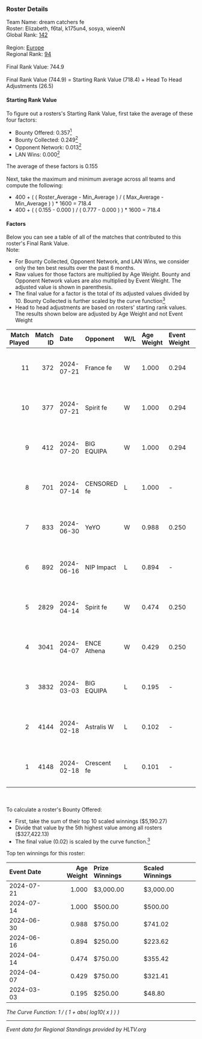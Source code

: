 ### Roster Details<br />
Team Name: dream catchers fe<br />
Roster: Elizabeth, f6tal, k175un4, sosya, wieenN<br />
Global Rank: [142](../standings_global.md)<br />
<br />
Region: [Europe]( ../standings_europe.md)<br />
Regional Rank: [94]( ../standings_europe.md)<br />
<br />
Final Rank Value:  744.9<br />
<br />
Final Rank Value (744.9) = Starting Rank Value (718.4) + Head To Head Adjustments (26.5)<br />

#### Starting Rank Value<br />
To figure out a rosters's Starting Rank Value, first take the average of these four factors:<br />
- Bounty Offered: 0.357[<sup>1</sup>](#table2)
- Bounty Collected: 0.249[<sup>2</sup>](#table1)
- Opponent Network: 0.013[<sup>2</sup>](#table1)
- LAN Wins: 0.000[<sup>2</sup>](#table1)

The average of these factors is 0.155<br />
<br />
Next, take the maximum and minimum average across all teams and compute the following:<br />
- 400 + ( ( Roster_Average - Min_Average ) / ( Max_Average - Min_Average ) ) * 1600 = 718.4
- 400 + ( ( 0.155 - 0.000 ) / ( 0.777 - 0.000 ) ) * 1600 = 718.4


#### Factors<br />
Below you can see a table of all of the matches that contributed to this roster's Final Rank Value.<br />
Note:<br />

- For Bounty Collected, Opponent Network, and LAN Wins, we consider only the ten best results over the past 6 months.
- Raw values for those factors are multiplied by Age Weight. Bounty and Opponent Network values are also multiplied by Event Weight. The adjusted value is shown in parenthesis.
- The final value for a factor is the total of its adjusted values divided by 10. Bounty Collected is further scaled by the curve function[<sup>3</sup>](#curveFunction)
- Head to head adjustments are based on rosters' starting rank values. The results shown below are adjusted by Age Weight and not Event Weight
<span id="table1"></span><br />


| Match Played | Match ID | Date       | Opponent    | W/L | Age Weight | Event Weight | Bounty Collected | Opponent Network | LAN Wins  | H2H Adj. | Roster                                   |
| -: | -: | :- | :- | :- | :- | :- | :- | :- | :- | -: | :- |
|           11 |      372 | 2024-07-21 | France fe   | W   | 1.000      | 0.294        | 0.006 (0.002)    | 0.116 (0.034)    | 0 (0.000) |    13.54 | Elizabeth, f6tal, k175un4, sosya, wieenN |
|           10 |      377 | 2024-07-21 | Spirit fe   | W   | 1.000      | 0.294        | 0.005 (0.001)    | 0.101 (0.030)    | 0 (0.000) |    11.48 | Elizabeth, f6tal, k175un4, sosya, wieenN |
|            9 |      412 | 2024-07-20 | BIG EQUIPA  | W   | 1.000      | 0.294        | 0.018 (0.005)    | 0.156 (0.046)    | 0 (0.000) |    18.43 | Elizabeth, f6tal, k175un4, sosya, wieenN |
|            8 |      701 | 2024-07-14 | CENSORED fe | L   | 1.000      | -            | -                | -                | -         |   -15.94 | Elizabeth, f6tal, k175un4, t4tty, wieenN |
|            7 |      833 | 2024-06-30 | YeYO        | W   | 0.988      | 0.250        | 0.001 (0.000)    | 0.000 (0.000)    | 0 (0.000) |     7.90 | Elizabeth, f6tal, k175un4, sosya, wieenN |
|            6 |      892 | 2024-06-16 | NIP Impact  | L   | 0.894      | -            | -                | -                | -         |   -13.80 | k175un4, sosya, Stormy, unknxwn, wieenN  |
|            5 |     2829 | 2024-04-14 | Spirit fe   | W   | 0.474      | 0.250        | 0.005 (0.001)    | 0.101 (0.012)    | 0 (0.000) |     5.98 | k175un4, sosya, Stormy, trigusha, wieenN |
|            4 |     3041 | 2024-04-07 | ENCE Athena | W   | 0.429      | 0.250        | 0.002 (0.000)    | 0.038 (0.004)    | 0 (0.000) |     5.32 | k175un4, sosya, Stormy, trigusha, wieenN |
|            3 |     3832 | 2024-03-03 | BIG EQUIPA  | L   | 0.195      | -            | -                | -                | -         |    -2.55 | k175un4, sosya, Stormy, trigusha, wieenN |
|            2 |     4144 | 2024-02-18 | Astralis W  | L   | 0.102      | -            | -                | -                | -         |    -2.02 | k175un4, mikeri, sosya, Stormy, wieenN   |
|            1 |     4148 | 2024-02-18 | Crescent fe | L   | 0.101      | -            | -                | -                | -         |    -1.83 | k175un4, mikeri, sosya, Stormy, wieenN   |

<br />
<span id="table2"></span><br />
To calculate a roster's Bounty Offered:<br />

- First, take the sum of their top 10 scaled winnings ($5,190.27)
- Divide that value by the 5th highest value among all rosters ($327,422.13)
- The final value (0.02) is scaled by the curve function.[<sup>3</sup>](#curveFunction)

Top ten winnings for this roster:<br />

| Event Date | Age Weight | Prize Winnings | Scaled Winnings |
| :- | -: | :- | :- |
| 2024-07-21 |      1.000 | $3,000.00      | $3,000.00       |
| 2024-07-14 |      1.000 | $500.00        | $500.00         |
| 2024-06-30 |      0.988 | $750.00        | $741.02         |
| 2024-06-16 |      0.894 | $250.00        | $223.62         |
| 2024-04-14 |      0.474 | $750.00        | $355.42         |
| 2024-04-07 |      0.429 | $750.00        | $321.41         |
| 2024-03-03 |      0.195 | $250.00        | $48.80          |


<span id="curveFunction"></span>_The Curve Function: 1 / ( 1 + abs( log10( x ) ) )_<br />

---
_Event data for Regional Standings provided by HLTV.org_<br />
